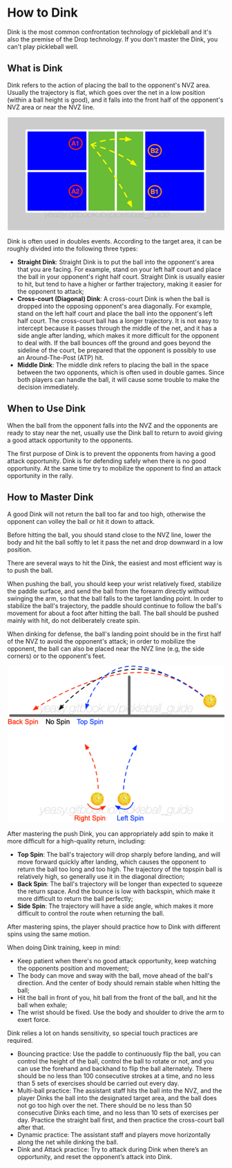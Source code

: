 # How to Dink

Dink is the most common confrontation technology of pickleball and it's also the premise of the Drop technology. If you don't master the Dink, you can't play pickleball well.

## What is Dink

Dink refers to the action of placing the ball to the opponent's NVZ area. Usually the trajectory is flat, which goes over the net in a low position (within a ball height is good), and it falls into the front half of the opponent's NVZ area or near the NVZ line. 

![Three Types of Dink Targets](_images/dink-target.png)

Dink is often used in doubles events. According to the target area, it can be roughly divided into the following three types:

* **Straight Dink**: Straight Dink is to put the ball into the opponent's area that you are facing. For example, stand on your left half court and place the ball in your opponent's right half court. Straight Dink is usually easier to hit, but tend to have a higher or farther trajectory, making it easier for the opponent to attack;
* **Cross-court (Diagonal) Dink**: A cross-court Dink is when the ball is dropped into the opposing opponent's area diagonally. For example, stand on the left half court and place the ball into the opponent's left half court. The cross-court ball has a longer trajectory. It is not easy to intercept because it passes through the middle of the net, and it has a side angle after landing, which makes it more difficult for the opponent to deal with. If the ball bounces off the ground and goes beyond the sideline of the court, be prepared that the opponent is possibly to use an Around-The-Post (ATP) hit.
* **Middle Dink**: The middle dink refers to placing the ball in the space between the two opponents, which is often used in double games. Since both players can handle the ball, it will cause some trouble to make the decision immediately.

## When to Use Dink

When the ball from the opponent falls into the NVZ and the opponents are ready to stay near the net, usually use the Dink ball to return to avoid giving a good attack opportunity to the opponents.

The first purpose of Dink is to prevent the opponents from having a good attack opportunity. Dink is for defending safely when there is no good opportunity. At the same time try to mobilize the opponent to find an attack opportunity in the rally.

## How to Master Dink

A good Dink will not return the ball too far and too high, otherwise the opponent can volley the ball or hit it down to attack.

Before hitting the ball, you should stand close to the NVZ line, lower the body and hit the ball softly to let it pass the net and drop downward in a low position.

There are several ways to hit the Dink, the easiest and most efficient way is to push the ball.

When pushing the ball, you should keep your wrist relatively fixed, stabilize the paddle surface, and send the ball from the forearm directly without swinging the arm, so that the ball falls to the target landing point. In order to stabilize the ball's trajectory, the paddle should continue to follow the ball's movement for about a foot after hitting the ball. The ball should be pushed mainly with hit, do not deliberately create spin.

When dinking for defense, the ball's landing point should be in the first half of the NVZ to avoid the opponent's attack; in order to mobilize the opponent, the ball can also be placed near the NVZ line (e.g, the side corners) or to the opponent's feet.

![Fly trajectory using various spins](_images/spin-trajectory.png)

After mastering the push Dink, you can appropriately add spin to make it more difficult for a high-quality return, including:

* **Top Spin**: The ball's trajectory will drop sharply before landing, and will move forward quickly after landing, which causes the opponent to return the ball too long and too high. The trajectory of the topspin ball is relatively high, so generally use it in the diagonal direction;
* **Back Spin**: The ball's trajectory will be longer than expected to squeeze the return space. And the bounce is low with backspin, which make it more difficult to return the ball perfectly;
* **Side Spin**: The trajectory will have a side angle, which makes it more difficult to control the route when returning the ball.

After mastering spins, the player should practice how to Dink with different spins using the same motion.

When doing Dink training, keep in mind:

* Keep patient when there's no good attack opportunity, keep watching the opponents position and movement;
* The body can move and sway with the ball, move ahead of the ball's direction. And the center of body should remain stable when hitting the ball;
* Hit the ball in front of you, hit ball from the front of the ball, and hit the ball when exhale;
* The wrist should be fixed. Use the body and shoulder to drive the arm to exert force.

Dink relies a lot on hands sensitivity, so special touch practices are required.

* Bouncing practice: Use the paddle to continuously flip the ball, you can control the height of the ball, control the ball to rotate or not, and you can use the forehand and backhand to flip the ball alternately. There should be no less than 100 consecutive strokes at a time, and no less than 5 sets of exercises should be carried out every day.
* Multi-ball practice: The assistant staff hits the ball into the NVZ, and the player Dinks the ball into the designated target area, and the ball does not go too high over the net. There should be no less than 50 consecutive Dinks each time, and no less than 10 sets of exercises per day. Practice the straight ball first, and then practice the cross-court ball after that.
* Dynamic practice: The assistant staff and players move horizontally along the net while dinking the ball.
* Dink and Attack practice: Try to attack during Dink when there’s an opportunity, and reset the opponent’s attack into Dink.
